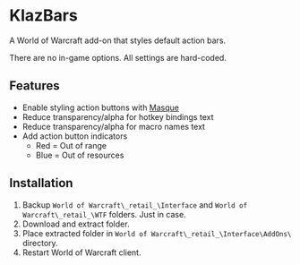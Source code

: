 # KlazBars

A World of Warcraft add-on that styles default action bars.

There are no in-game options. All settings are hard-coded.

## Features

- Enable styling action buttons with [Masque](https://www.curseforge.com/wow/addons/masque)
- Reduce transparency/alpha for hotkey bindings text
- Reduce transparency/alpha for macro names text
- Add action button indicators
    - Red = Out of range
    - Blue = Out of resources

## Installation

1. Backup `World of Warcraft\_retail_\Interface` and `World of Warcraft\_retail_\WTF` folders. Just in case.
2. Download and extract folder.
3. Place extracted folder in `World of Warcraft\_retail_\Interface\AddOns\` directory.
4. Restart World of Warcraft client.
